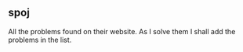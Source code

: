 spoj
-------------

All the problems found on their website. As I solve them I shall add the problems in the list.